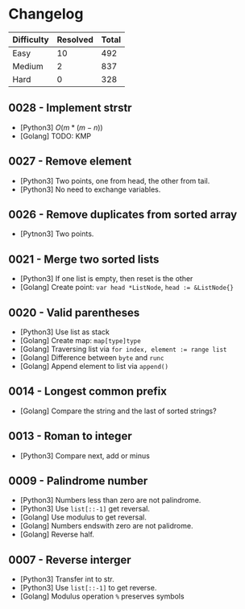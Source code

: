 # Changelog

| Difficulty | Resolved | Total |
| :--------- | :------- | :---- |
| Easy       | 10       | 492   |
| Medium     | 2        | 837   |
| Hard       | 0        | 328   |

## 0028 - Implement strstr

- [Python3] $O(m * (m - n))$
- [Golang] TODO: KMP

## 0027 - Remove element

- [Python3] Two points, one from head, the other from tail.
- [Python3] No need to exchange variables.

## 0026 - Remove duplicates from sorted array

- [Pytnon3] Two points.

## 0021 - Merge two sorted lists

- [Python3] If one list is empty, then reset is the other
- [Golang] Create point: `var head *ListNode`, `head := &ListNode{}`

## 0020 - Valid parentheses

- [Python3] Use list as stack
- [Golang] Create map: `map[type]type`
- [Golang] Traversing list via `for index, element := range list`
- [Golang] Difference between `byte` and `runc`
- [Golang] Append element to list via `append()`

## 0014 - Longest common prefix

- [Golang] Compare the string and the last of sorted strings?

## 0013 - Roman to integer

- [Python3] Compare next, add or minus

## 0009 - Palindrome number

- [Python3] Numbers less than zero are not palindrome.
- [Python3] Use `list[::-1]` get reversal.
- [Golang] Use modulus to get reversal.
- [Golang] Numbers endswith zero are not palidrome.
- [Golang] Reverse half.

## 0007 - Reverse interger

- [Python3] Transfer int to str.
- [Python3] Use `list[::-1]` to get reverse.
- [Golang] Modulus operation `%` preserves symbols
